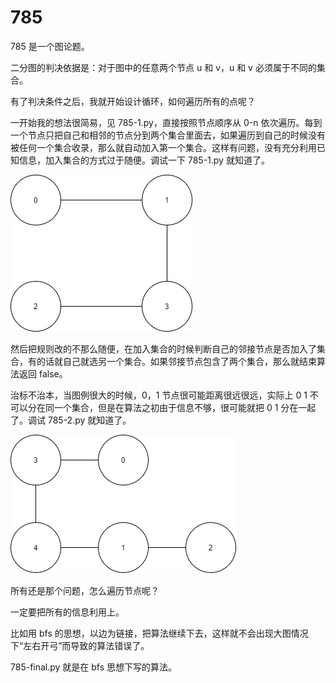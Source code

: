 # 785
785 是一个图论题。

二分图的判决依据是：对于图中的任意两个节点 u 和 v，u 和 v 必须属于不同的集合。

有了判决条件之后，我就开始设计循环，如何遍历所有的点呢？

一开始我的想法很简易，见 785-1.py，直接按照节点顺序从 0-n 依次遍历。每到一个节点只把自己和相邻的节点分到两个集合里面去，如果遍历到自己的时候没有被任何一个集合收录，那么就自动加入第一个集合。这样有问题，没有充分利用已知信息，加入集合的方式过于随便。调试一下 785-1.py 就知道了。

![](./1.drawio.png)

然后把规则改的不那么随便，在加入集合的时候判断自己的邻接节点是否加入了集合，有的话就自己就选另一个集合。如果邻接节点包含了两个集合，那么就结束算法返回 false。

治标不治本，当图例很大的时候，0，1 节点很可能距离很远很远，实际上 0 1 不可以分在同一个集合，但是在算法之初由于信息不够，很可能就把 0 1 分在一起了。调试 785-2.py 就知道了。

![](./2.drawio.png)

所有还是那个问题，怎么遍历节点呢？

一定要把所有的信息利用上。

比如用 bfs 的思想，以边为链接，把算法继续下去，这样就不会出现大图情况下“左右开弓”而导致的算法错误了。

785-final.py 就是在 bfs 思想下写的算法。
